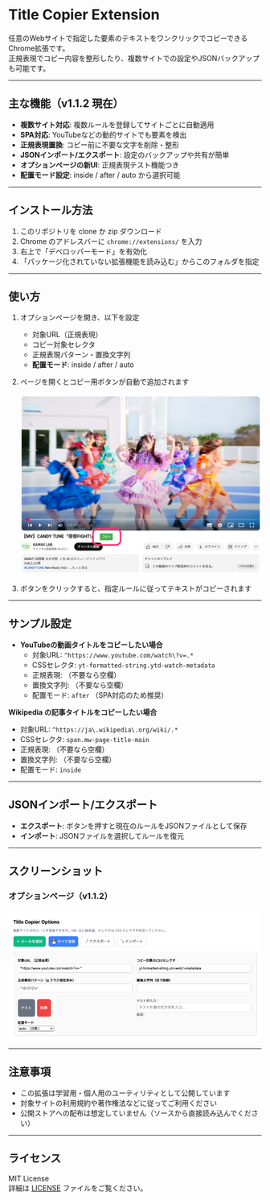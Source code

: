 # Title Copier Extension

任意のWebサイトで指定した要素のテキストをワンクリックでコピーできるChrome拡張です。  
正規表現でコピー内容を整形したり、複数サイトでの設定やJSONバックアップも可能です。

---

## 主な機能（v1.1.2 現在）

- **複数サイト対応**: 複数ルールを登録してサイトごとに自動適用  
- **SPA対応**: YouTubeなどの動的サイトでも要素を検出  
- **正規表現置換**: コピー前に不要な文字を削除・整形  
- **JSONインポート/エクスポート**: 設定のバックアップや共有が簡単  
- **オプションページの新UI**: 正規表現テスト機能つき  
- **配置モード設定**: inside / after / auto から選択可能  

---

## インストール方法

1. このリポジトリを clone か zip ダウンロード
2. Chrome のアドレスバーに `chrome://extensions/` を入力
3. 右上で「デベロッパーモード」を有効化
4. 「パッケージ化されていない拡張機能を読み込む」からこのフォルダを指定

---

## 使い方

1. オプションページを開き、以下を設定  
   - 対象URL（正規表現）  
   - コピー対象セレクタ  
   - 正規表現パターン・置換文字列  
   - **配置モード**: inside / after / auto  

2. ページを開くとコピー用ボタンが自動で追加されます

	![Youtube画面](/screenshot/screenshot_02.png)

3. ボタンをクリックすると、指定ルールに従ってテキストがコピーされます

---

## サンプル設定

- **YouTubeの動画タイトルをコピーしたい場合**  
  - 対象URL: `^https://www.youtube.com/watch\?v=.*`
  - CSSセレクタ: `yt-formatted-string.ytd-watch-metadata`
  - 正規表現: （不要なら空欄）
  - 置換文字列: （不要なら空欄）
  - 配置モード: `after` （SPA対応のため推奨）

 **Wikipedia の記事タイトルをコピーしたい場合**  
  - 対象URL: `^https://ja\.wikipedia\.org/wiki/.*`
  - CSSセレクタ: `span.mw-page-title-main`
  - 正規表現: （不要なら空欄）
  - 置換文字列: （不要なら空欄）
  - 配置モード: `inside`

---

## JSONインポート/エクスポート

- **エクスポート**: ボタンを押すと現在のルールをJSONファイルとして保存  
- **インポート**: JSONファイルを選択してルールを復元  

---

## スクリーンショット

### オプションページ（v1.1.2）
![オプションページ](/screenshot/screenshot_01.png)

---

## 注意事項

- この拡張は学習用・個人用のユーティリティとして公開しています  
- 対象サイトの利用規約や著作権法などに従ってご利用ください  
- 公開ストアへの配布は想定していません（ソースから直接読み込んでください）

---

## ライセンス

MIT License  
詳細は [LICENSE](./LICENSE) ファイルをご覧ください。
